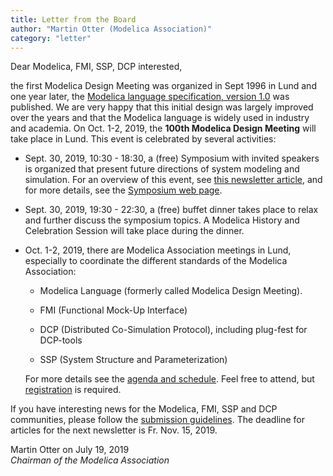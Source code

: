 ```yaml
---
title: Letter from the Board
author: "Martin Otter (Modelica Association)"
category: "letter"
---
```


Dear Modelica, FMI, SSP, DCP interested,

the first Modelica Design Meeting was organized in Sept 1996 in Lund and one year later, 
the [Modelica language specification, version 1.0](https://www.modelica.org/documents/Modelica1.pdf) was published.
We are very happy that this initial design was largely improved over the years and that the Modelica language
is widely used in industry and academia. On Oct. 1-2, 2019, the **100th Modelica Design Meeting** will take place in Lund.
This event is celebrated by several activities:

- Sept. 30, 2019, 10:30 - 18:30, a (free) Symposium with invited speakers is organized that present 
  future directions
  of system modeling and simulation. For an overview of this event, see [this newsletter article](symposium.html), and
  for more details, see the [Symposium web page](https://modelica.github.io/Symposium2019/).
 
- Sept. 30, 2019, 19:30 - 22:30, a (free) buffet dinner takes place to relax and further discuss the symposium topics.
  A Modelica History and Celebration Session will take place during the dinner.
 
- Oct. 1-2, 2019, there are Modelica Association meetings in Lund, especially to coordinate the 
  different standards of the Modelica Association:
  
  * Modelica Language (formerly called Modelica Design Meeting).
  
  * FMI (Functional Mock-Up Interface)
  
  * DCP (Distributed Co-Simulation Protocol), including plug-fest for DCP-tools
  
  * SSP (System Structure and Parameterization)
  
  For more details see the [agenda and schedule](https://modelica.github.io/Symposium2019/meetings.html). Feel free to attend, 
  but [registration](https://www.eventbrite.com/e/jubilee-symposium-future-directions-of-system-modeling-and-simulation-registration-63187850562) is required.

If you have interesting news for the Modelica, FMI, SSP and DCP communities, please follow the 
[submission guidelines](https://newsletter.modelica.org/submission-guidelines.html). 
The deadline for articles for the next newsletter is Fr. Nov. 15, 2019.

Martin Otter on July 19, 2019    
*Chairman of the Modelica Association*
